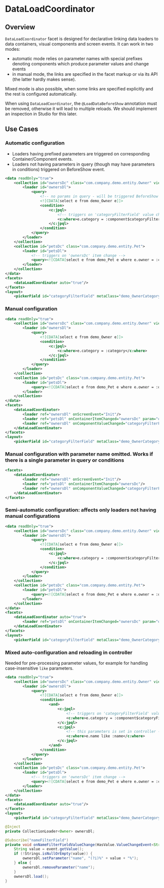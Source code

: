 # DataLoadCoordinator

## Overview

`DataLoadCoordinator` facet is designed for declarative linking data loaders to data containers, visual components and screen events. It can work in two modes: 

* automatic mode relies on parameter names with special prefixes denoting components which produce parameter values and change events
* in manual mode, the links are specified in the facet markup or via its API (the latter hardly makes sense).

Mixed mode is also possible, when some links are specified explicitly and the rest is configured automatically.

When using `DataLoadCoordinator`, the `@LoadDataBeforeShow` annotation must be removed, otherwise it will lead to multiple reloads. We should implement an inspection in Studio for this later.

## Use Cases

### Automatic configuration

* Loaders having prefixed parameters are triggered on corresponding Container/Component events.
* Loaders not having parameters in query (though may have parameters in conditions) triggered on BeforeShow event.

```xml
<data readOnly="true">
    <collection id="ownersDc" class="com.company.demo.entity.Owner" view="owner-with-category-view">
        <loader id="ownersDl">
            <query>
                <!-- no params in query - will be triggered BeforeShow -->
                <![CDATA[select e from demo_Owner e]]>
                <condition>
                    <c:jpql>
                        <!-- triggers on 'categoryFilterField' value change -->
                        <c:where>e.category = :component$categoryFilterField</c:where> 
                    </c:jpql>
                </condition>
            </query>
        </loader>
    </collection>
    <collection id="petsDc" class="com.company.demo.entity.Pet">
        <loader id="petsDl">
            <!-- triggers on 'ownersDc' item change -->
            <query><![CDATA[select e from demo_Pet e where e.owner = :container$ownersDc]]></query> 
        </loader>
    </collection>
</data>
<facets>
    <dataLoadCoordinator auto="true"/>
</facets>
<layout>
    <pickerField id="categoryFilterField" metaClass="demo_OwnerCategory"/>
```

### Manual configuration

```xml
<data readOnly="true">
    <collection id="ownersDc" class="com.company.demo.entity.Owner" view="owner-with-category-view">
        <loader id="ownersDl">
            <query>
                <![CDATA[select e from demo_Owner e]]>
                <condition>
                    <c:jpql>
                        <c:where>e.category = :category</c:where>
                    </c:jpql>
                </condition>
            </query>
        </loader>
    </collection>
    <collection id="petsDc" class="com.company.demo.entity.Pet">
        <loader id="petsDl">
            <query><![CDATA[select e from demo_Pet e where e.owner = :owner]]></query>
        </loader>
    </collection>
</data>
<facets>
    <dataLoadCoordinator>
        <loader ref="ownersDl" onScreenEvent="Init"/>
        <loader ref="petsDl" onContainerItemChanged="ownersDc" param="owner"/>
        <loader ref="ownersDl" onComponentValueChanged="categoryFilterField" param="category"/>
    </dataLoadCoordinator>
</facets>
<layout>
    <pickerField id="categoryFilterField" metaClass="demo_OwnerCategory"/>
```

### Manual configuration with parameter name omitted. Works if there is a single parameter in query or conditions
   
```xml
<facets>
    <dataLoadCoordinator>
        <loader ref="ownersDl" onScreenEvent="Init"/>
        <loader ref="petsDl" onContainerItemChanged="ownersDc"/>
        <loader ref="ownersDl" onComponentValueChanged="categoryFilterField"/>
    </dataLoadCoordinator>
</facets>
```

### Semi-automatic configuration: affects only loaders not having manual configurations
   
```xml
<data readOnly="true">
    <collection id="ownersDc" class="com.company.demo.entity.Owner" view="owner-with-category-view">
        <loader id="ownersDl">
            <query>
                <![CDATA[select e from demo_Owner e]]>
                <condition>
                    <c:jpql>
                        <c:where>e.category = :component$categoryFilterField</c:where>
                    </c:jpql>
                </condition>
            </query>
        </loader>
    </collection>
    <collection id="petsDc" class="com.company.demo.entity.Pet">
        <loader id="petsDl">
            <query><![CDATA[select e from demo_Pet e where e.owner = :owner]]></query>
        </loader>
    </collection>
</data>
<facets>
    <dataLoadCoordinator auto="true">
        <loader ref="petsDl" onContainerItemChanged="ownersDc" param="owner"/>
    </dataLoadCoordinator>
</facets>
<layout>
    <pickerField id="categoryFilterField" metaClass="demo_OwnerCategory"/>
```
    
### Mixed auto-configuration and reloading in controller

Needed for pre-processing parameter values, for example for handling case-insensitive `like` parameters.
   
```xml
<data readOnly="true">
    <collection id="ownersDc" class="com.company.demo.entity.Owner" view="owner-with-category-view">
        <loader id="ownersDl">
            <query>
                <![CDATA[select e from demo_Owner e]]>
                <condition>
                    <and>
                        <c:jpql>
                            <!-- triggers on 'categoryFilterField' value change -->
                            <c:where>e.category = :component$categoryFilterField</c:where>
                        </c:jpql>
                        <c:jpql>
                            <!-- this parameters is set in controller -->
                            <c:where>e.name like :name</c:where>
                        </c:jpql>
                    </and>
                </condition>
            </query>
        </loader>
    </collection>
    <collection id="petsDc" class="com.company.demo.entity.Pet">
        <loader id="petsDl">
            <!-- triggers on 'ownersDc' item change -->
            <query><![CDATA[select e from demo_Pet e where e.owner = :container$ownersDc]]></query> 
        </loader>
    </collection>
</data>
<facets>
    <dataLoadCoordinator auto="true"/>
</facets>
<layout>
    <pickerField id="categoryFilterField" metaClass="demo_OwnerCategory"/>
```

```java
@Inject
private CollectionLoader<Owner> ownersDl;

@Subscribe("nameFilterField")
private void onNameFilterFieldValueChange(HasValue.ValueChangeEvent<String> event) {
    String value = event.getValue();
    if (!Strings.isNullOrEmpty(value)) {
        ownersDl.setParameter("name", "(?i)%" + value + "%");
    } else {
        ownersDl.removeParameter("name");
    }
    ownersDl.load();
}    
```
